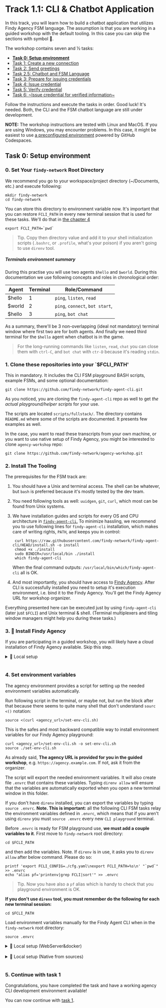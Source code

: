 # Track 1.1: CLI & Chatbot Application

In this track, you will learn how to build a chatbot application that utilizes
Findy Agency FSM language. The assumption is that you are working in a guided
workshop with the default tooling. In this case you can skip the sections with
symbol 🤠.

The workshop contains seven and ½ tasks:

* [**Task 0: Setup environment**](#task-0-setup-environment)
* [Task 1: Create a new connection](./task1/README.md)
* [Task 2: Send greetings](./task2/README.md)
* [Task 2.5: Chatbot and FSM Language](./task2.5/README.md)
* [Task 3: Prepare for issuing credentials](./task3/README.md)
* [Task 4: Issue credential](./task4/README.md)
* [Task 5: Verify credential](./task5/README.md)
* [Task 6: ~Issue credential for verified information~](./task6/README.md)

Follow the instructions and execute the tasks in order. Good luck!
It's needed. Both, the CLI and the FSM chatbot language are still under
development.

**NOTE:** The workshop instructions are tested with Linux and MacOS. If you are using Windows,
you may encounter problems. In this case, it might be easiest to use
[a preconfigured environment](https://github.com/findy-network/agency-workshop-codespace)
powered by GitHub Codespaces.

## Task 0: Setup environment

### 0. Set Your `findy-network` Root Directory

We recommend you go to your workspace/project directory (~/Documents, etc.) and
execute following:

```shell
mkdir findy-network
cd findy-network
```

You can store this directory to environment variable now. It's important that
you can restore `FCLI_PATH` in every new terminal session that is used for these
tasks. We'll do that in [the chapter 4](#4-set-environment-variables)

```shell
export FCLI_PATH=`pwd`
```

> Tip. Copy then directory value and add it to your shell initialization scripts
> (`.bashrc`, or `.profile`, what's your poison) if you aren't going to use
> `direnv` tool.

##### Terminals environment summary

During this practise you will use two agents `$hello` and `$world`. During this
documentation we use following concepts and roles in chronological order:

| Agent  | Terminal | Role/Command  |
|--------|----------|---------------|
| $hello |  1       | `ping`, `listen`, `read`  |
| $world |  2       | `ping`, `connect`, `bot start`,  |
| $hello |  3       | `ping`, `bot chat` |

As a summary, there'll be 3 non-overlapping (ideal not mandatory) terminal
window where first two are for both agents. And finally we need third terminal
for the `$hello` agent when chatbot is in the game.

> For the long-running commands like `listen`, `read`, `chat` you can close them
> with `ctrl-C`, and `bot chat` with `ctr-D` because it's reading `stdin`.

### 1. Clone these repositories into your `$FCLI_PATH'

This in mandatory. It includes the CLI FSM playground BASH scripts, example
FSMs, and some optional documentation:

```shell
git clone https://github.com/findy-network/findy-agent-cli.git
```

As you noticed, you are cloning the `findy-agent-cli` repo as well to get *the
actual playground/helper scripts* for your use.

The scripts are located `scripts/fullstack/`. The directory contains `README.md`
where some of the scripts are documented. It presents few examples as well.

In the case, you want to read these transcripts from your own machine, or you
want to use native setup of Findy Agency, you might be interested to clone
`agency-workshop` repo:

```shell
git clone https://github.com/findy-network/agency-workshop.git
```

### 2. Install The Tooling

The prerequisites for the FSM track are:

1. You should have a Unix and terminal access. The shell can be whatever, but
  `bash` is preferred because it's mostly tested by the dev team.
2. You need following tools as well: `uuidgen`, `git`, `curl`, which most can be
   found from Unix systems.
3. We have installation guides and scripts for every OS and CPU architecture in
   [`findy-agent-cli`.](https://github.com/findy-network/findy-agent-cli#installation)
   To minimize hassling, we recommend you to use following lines for `findy-agent-cli`
   installation, which makes care of writing rights, `PATH`, and keeps you in
   control:

   ```shell
    curl https://raw.githubusercontent.com/findy-network/findy-agent-cli/HEAD/install.sh -o install
    chmod +x ./install
    sudo BINDIR=/usr/local/bin ./install
    which findy-agent-cli
   ```

   When the final command outputs: `/usr/local/bin/which/findy-agent-cli` all is
   OK.
4. And most importantly, you should have access to [Findy
   Agency](https://findy-network.github.io). After CLI is successfully installed
   you need to setup it's execution environment, i.e. bind it to the Findy Agency.
   You'll get the Findy Agency URL for workshop organizer.

Everything presented here can be executed just by using `findy-agent-cli` (later
just `$FCLI`) and Unix terminal & shell. (Terminal multiplexers and tiling window
managers might help you during these tasks.)

### 3. 🤠 Install Findy Agency

If you are participating in a guided workshop, you will likely have a cloud
installation of Findy Agency available. Skip this step.

<details>
<summary>🤠 Local setup</summary>

Start local agency instance if you do not have cloud installation available.
See instructions [here](../agency-local/README.md).

</details><br/>

### 4. Set environment variables

The agency environment provides a script for setting up the needed environment
variables automatically.

Run following script in the terminal, or maybe not, but run the block after that
because there seems to quite many shell that don't understand `sourc <()`
notation:

```shell
source <(curl <agency_url>/set-env-cli.sh)
```

This is the safes and most backward compatible way to install environment
variables for our Findy Agency playground:

```shell
curl <agency_url>/set-env-cli.sh -o set-env-cli.sh
source ./set-env-cli.sh
```

As already said, **The agency URL is provided for you in the guided workshop**,
e.g. `https://agency.example.com`. If not, ask it from the organizer.

The script will export the needed environment variables. It will also create
file `.envrc` that contains these variables. Typing `direnv allow` will ensure
that the variables are automatically exported when you open a new terminal
window in this folder.

If you don't have `direnv` installed, you can export the variables by typing
`source .envrc`. **Note. This is important:** all the following CLI FSM tasks
relay the environment variables defined in `.envrc`, which means that if you
aren't using `direnv` you must `source .envrc` every new `CLI playground`
terminal.

Before `.envrc` is ready for FSM playground use, **we must add a couple
variables to it**. First move to `findy-network` root directory:

```shell
cd $FCLI_PATH
```

and then add the variables. Note. If `direnv` is in use, it asks you to `direnv
allow` after below command. Please do so:

```shell
printf 'export FCLI_CONFIG=./cfg.yaml\nexport FCLI_PATH=%s\n' "`pwd`" >> .envrc
echo "alias pf='printenv|grep FCLI|sort'" >> .envrc
```

> Tip. Now you have also a `pf` alias which is handy to check that you playground
> environment is OK.

**If you don't use `direnv` tool, you must remember do the following for each
new terminal session:**

```shell
cd $FCLI_PATH
```

Load environment variables manually for the Findy Agent CLI when in the
`findy-network` root directory:

```shell
source .envrc
```

<details>
<summary>🤠 Local setup (WebServer&docker)</summary>

For [local agency
installation](https://github.com/findy-network/findy-wallet-pwa/blob/master/tools/env/README.md#agency-setup-for-local-development),
use the web wallet URL `http://localhost:3000`:

```bash
source <(curl http://localhost:3000/set-env-cli.sh)
```

</details><br/>
<details>
<summary>🤠 Local setup (Native from sources)</summary>

You need to have Go 1.20 installed to run needed Agency services from sources:
**but you don't need docker or network access**.

In the case you want to play with the sources or you want to get touch of how the
whole system feels to run locally from sources,
see instructions [here](../agency-native/README.md). There is a script
(`setup.sh`) which installs all the needed repos and a tmuxinator script to start
the system playground. The script targets a Debian Linux.

Here's the summary what should be done:

Clone the needed Agency service source repos:

```shell
git clone https://github.com/findy-network/findy-agent-auth.git
git clone https://github.com/findy-network/findy-agent.git
git clone https://github.com/findy-network/findy-agent-cli.git
```

Start the FIDO2 Server:

```shell
cd <findy-agent-auth-repo>
cd scripts; ./mem-dev-server.sh
```

Start the Agency Core Server:

```shell
cd <findy-agent-repo>
make cli
cd scripts/test
fa ledger steward create --config create-steward-to-mem-ledger.yaml
agency=fa register=findy.json no_clean=1 enclave=MEMORY_enclave.bolt ./mem-server --reset-register --grpc-cert-path ../../grpc/cert
```

Start the Findy Agent CLI to command your local agency (in a new terminal/window/tab):

```shell
cd <findy-agent-cli-repo>
make cli
cd scripts/fullstack
source ./setup-cli-env-local.sh
admin/register && . admin/login
cli agency count
```

After you have verified that everything above works, you can allocate two
separate SSI agents:

```shell
# continue in findy-agent-cli/scripts/fullstack 
./make-play-agent.sh test-alice test-bob
pushd test-alice
cli agent ping
# do something else with `test-alice` and `test-bob` like:
cd $(./invitation | ../test-bob/connect)
cli connection trustping
popd
./rm-play-agent.sh test-alice test-bob
# typically you shutdown FIDO2 and Core servers at this point
# like (tmux kill-session)
```

If you want to use tmux and tmuxinator the previously mentioned `setup.sh`
script includes tmuxinator configuration that is installed by it with the name
`play`.

```shell
tmuxinator play
```

Tip:
> You can use tmuxinator configurations even when using cloud version of the
> agency. Just check from where the environment variables are loaded.

</details><br/>

### 5. Continue with task 1

Congratulations, you have completed the task and have a working agency CLI
development environment available!

You can now continue with [task 1](./task1/README.md).
